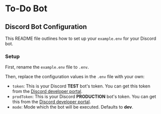 # To-Do Bot

## Discord Bot Configuration

This README file outlines how to set up your `example.env` for your Discord bot.

### Setup

First, rename the `example.env` file to `.env`.

Then, replace the configuration values in the `.env` file with your own:

- `token`: This is your Discord **TEST** bot's token. You can get this token from the [Discord developer portal](https://discord.com/developers).
- `prodToken`: This is your Discord **PRODUCTION** bot's token. You can get this from the [Discord developer portal](https://discord.com/developers).
- `mode`: Mode which the bot will be executed. Defaults to **dev**.
